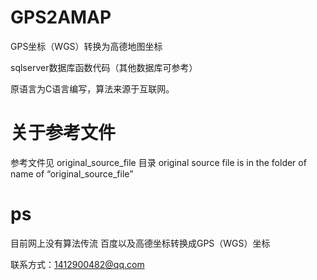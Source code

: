 # GPS2AMAP
GPS坐标（WGS）转换为高德地图坐标

sqlserver数据库函数代码（其他数据库可参考）

原语言为C语言编写，算法来源于互联网。

# 关于参考文件

参考文件见 original_source_file 目录 
original source file is in the folder of name of “original_source_file”

# ps 
目前网上没有算法传流 百度以及高德坐标转换成GPS（WGS）坐标


联系方式：1412900482@qq.com
